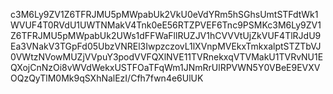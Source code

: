 c3M6Ly9ZV1Z6TFRJMU5pMWpabUk2VkU0eVdYRm5hSGhsUmtSTFdtWk1WVUF4T0RVdU1UWTNMakV4Tnk0eE56RTZPVEF6Tnc9PSMKc3M6Ly9ZV1Z6TFRJMU5pMWpabUk2UWs1dFFWaFllRUZJV1hCVVVtUjZkVUF4TlRJdU9Ea3VNakV3TGpFd05UbzVNREl3IwpzczovL1lXVnpMVEkxTmkxalptSTZTbVJ0VWtzNVowMUZjVVpuY3podVVFQXlNVE11TVRnekxqVTVMakU1TVRvNU1EQXojCnNzOi8vWVdWekxUSTFOaTFqWm1JNmRrUlRPVWN5Y0VBeE9EVXVOQzQyTlM0Mk9qSXhNalEzI/Cfh7fwn4e6UlUK